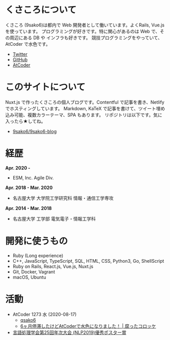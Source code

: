 # くさころについて

くさころ (9sako6)は都内で Web 開発者として働いています。よくRails, Vue.js を使っています。
プログラミングが好きです。特に関心があるのは Web で、その周辺にある DB や インフラも好きです。
競技プログラミングをやっていて、AtCoder で水色です。

- <a href="https://twitter.com/9sako6/" target="_blank" rel="noopener noreferrer">Twitter</a>
- <a href="https://github.com/9sako6/" target="_blank" rel="noopener noreferrer">GitHub</a>
- <a href="https://atcoder.jp/users/qsako6/" target="_blank" rel="noopener noreferrer">AtCoder</a>

# このサイトについて

Nuxt.js で作ったくさころの個人ブログです。Contentful で記事を書き、Netlify でホスティングしています。
Markdown, KaTeX で記事を書けて、ツイート埋め込み可能、複数カラーテーマ、SPA もあります。
リポジトリは以下です。気に入ったら★してね。

- <a href="https://github.com/9sako6/9sako6-blog" target="_blank" rel="noopener noreferrer">9sako6/9sako6-blog</a>

# 経歴

**Apr. 2020 -**
- ESM, Inc. Agile Div.

**Apr. 2018 - Mar. 2020**
- 名古屋大学 大学院工学研究科 情報・通信工学専攻

**Apr. 2014 - Mar. 2018**
- 名古屋大学 工学部 電気電子・情報工学科

# 開発に使うもの

- Ruby (Long experience)
- C++, JavaScript, TypeScript, SQL, HTML, CSS, Python3, Go, ShellScript
- Ruby on Rails, React.js, Vue.js, Nuxt.js
- Git, Docker, Vagrant
- macOS, Ubuntu

# 活動
- AtCoder 1273 水 (2020-08-17)
  - <a href="https://atcoder.jp/users/qsako6/" target="_blank" rel="noopener noreferrer">qsako6</a>
  - [6ヶ月停滞したけどAtCoderで水色になりました！ | 腐ったコロッケ](https://blog.9sako6.site/posts/mizuiro_nattayo)
- [言語処理学会第25回年次大会 (NLP2019)優秀ポスター賞](http://133.6.82.174/about-nu/public-relations/publication/upload_images/top311jushou.pdf)

